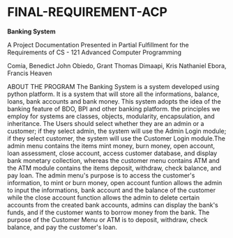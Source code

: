 # FINAL-REQUIREMENT-ACP
**Banking System**

A Project Documentation Presented in
Partial Fulfillment for the Requirements of
CS - 121 Advanced Computer Programming

Comia, Benedict John
Obiedo, Grant Thomas
Dimaapi, Kris Nathaniel
Ebora, Francis Heaven

ABOUT THE PROGRAM
  The Banking System is a system developed using python platform. It is a system that will store all the informations, balance, loans, bank accounts and bank money. This system adopts the idea of the banking feature of BDO, BPI and other banking platform. the principles we employ for systems are classes, objects, modularity, encapsulation, and inheritance. 
  The Users should select whether they are an admin or a customer; if they select admin, the system will use the Admin Login module; if they select customer, the system will use the Customer Login module.The admin menu contains the items mint money, burn money, open account, loan assessment, close account, access customer database, and display bank monetary collection, whereas the customer menu contains ATM and the ATM module contains the items deposit, withdraw, check balance, and pay loan. 
  The admin menu's purpose is to access the customer's information, to mint or burn money, open account funtion allows the admin to input the informations, bank account and the balance of the customer while the close account function allows the admin to delete certain accounts from the created bank accounts, admins
can display the bank's funds, and if the customer wants to borrow money from the bank. The purpose of the Customer Menu or ATM is to deposit, withdraw, check balance, and pay the customer's loan.
